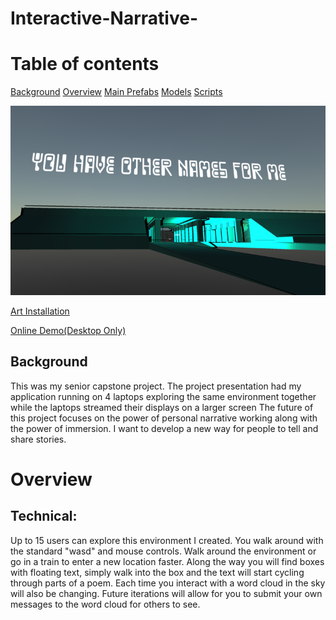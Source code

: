 # Interactive-Narrative-
# Table of contents
[Background](#background)
[Overview](#overview)
[Main Prefabs](#prefabs)
[Models](#models2)
[Scripts](#scripts2)


[![hi](./images/beginning.png)](https://youtu.be/tkzGKdzG9Fk)

[Art Installation](https://www.conncoll.edu/academics/internships-student-research/student-research-projects/immersive-virtual-environment-exploring-a-personal-campus-experience.html)

[Online Demo(Desktop Only)](https://interactivenarrative.azurewebsites.net/)

<a name = "background"/>

## Background
This was my senior capstone project. The project presentation had my application running on 4 laptops exploring the same environment together while the laptops streamed their displays on a larger screen The future of this project focuses on the power of personal narrative working along with the power of immersion. I want to develop a new way for people to tell and share stories.      



<a name = "overview"/>

# Overview

## Technical:
Up to 15 users can explore this environment  I created. You walk around with the standard "wasd" and mouse controls. Walk around the environment or go in a train to enter a new location faster. Along the way you will find boxes with floating text, simply walk into the box and the text will start cycling through parts of a poem. Each time you interact with a word cloud in the sky will also be changing. Future iterations will allow for you to submit your own messages to the word cloud for others to see. 

